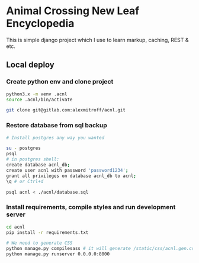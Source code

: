 # Animal Crossing New Leaf Encyclopedia
This is simple django project which I use to learn markup, caching, REST & etc.

## Local deploy

### Create python env and clone project
```bash
python3.x -m venv .acnl
source .acnl/bin/activate

git clone git@gitlab.com:alexmitroff/acnl.git
```

### Restore database from sql backup
```bash
# Install postgres any way you wanted

su - postgres
psql
# in postgres shell:
create database acnl_db;
create user acnl with password 'password1234';
grant all privileges on database acnl_db to acnl;
\q # or Ctrl+d

psql acnl < ./acnl/database.sql
```

### Install requirements, compile styles and run development server 
```bash
cd acnl
pip install -r requirements.txt

# We need to generate CSS
python manage.py compilesass # it will generate /static/css/acnl.gen.css (minimized)
python manage.py runserver 0.0.0.0:8000
```

